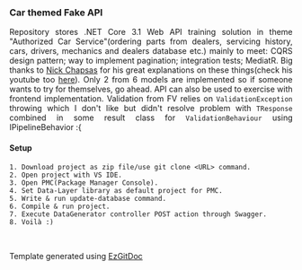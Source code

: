 <h3>Car themed Fake API</h3>

<p align="justify">Repository stores .NET Core 3.1 Web API training solution in theme "Authorized Car Service"(ordering parts from dealers, servicing history, cars, drivers, mechanics and dealers database etc.) mainly to meet: CQRS design pattern; way to implement pagination; integration tests; MediatR. Big thanks to <a href="https://github.com/Elfocrash">Nick Chapsas</a> for his great explanations on these things(check his youtube too <a href="https://www.youtube.com/user/ElfocrashDev">here</a>). Only 2 from 6 models are implemented so if someone wants to try for themselves, go ahead. API can also be used to exercise with frontend implementation. Validation from FV relies on <code>ValidationException</code> throwing which I don't like but didn't resolve problem with <code>TResponse</code> combined in some result class for <code>ValidationBehaviour</code> using IPipelineBehavior :{</p>

<h4>Setup</h4>

```
1. Download project as zip file/use git clone <URL> command.
2. Open project with VS IDE.
3. Open PMC(Package Manager Console).
4. Set Data-Layer library as default project for PMC.
5. Write & run update-database command.
6. Compile & run project.
7. Execute DataGenerator controller POST action through Swagger.
8. Voilà :)
```

<br/>

Template generated using <a href="https://github.com/trolit/EzGitDoc">EzGitDoc</a>
